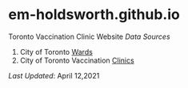 # em-holdsworth.github.io
Toronto Vaccination Clinic Website
*Data Sources*
1. City of Toronto [Wards](https://open.toronto.ca/dataset/city-wards/)
2. City of Toronto Vaccination [Clinics](https://open.toronto.ca/dataset/covid-19-immunization-clinics/)

*Last Updated*: April 12,2021
